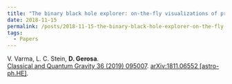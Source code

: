 ```yaml
---
title: "The binary black hole explorer: on-the-fly visualizations of precessing binary black holes"
date: 2018-11-15
permalink: /posts/2018-11-15-the-binary-black-hole-explorer-on-the-fly-visualizations-of-precessing-binary-black-holes
tags:
  - Papers
---
```






V. Varma, L. C. Stein, **D. Gerosa**.\
[Classical and Quantum Gravity 36 (2019) 095007](https://iopscience.iop.org/article/10.1088/1361-6382/ab0ee9/meta). [arXiv:1811.06552 [astro-ph.HE]](https://arxiv.org/abs/1811.06552).